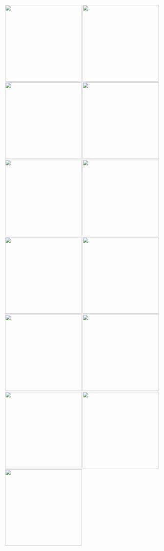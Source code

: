 <img src="https://github.com/PDHirpara/plateform_conveter/assets/92213446/e6ab5c2d-6ba6-443c-9bc4-d2213b5f1f92" width="250px">
<img src="https://github.com/PDHirpara/plateform_conveter/assets/92213446/e1473859-4457-4544-9cb2-f64227c5ec57" width="250px">
<img src="https://github.com/PDHirpara/plateform_conveter/assets/92213446/270d3bdb-0573-4cf2-b836-363204956fb4" width="250px">
<img src="https://github.com/PDHirpara/plateform_conveter/assets/92213446/489ad75f-dc78-4aff-a70a-cee5c8355bd4" width="250px">
<img src="https://github.com/PDHirpara/plateform_conveter/assets/92213446/906351c8-86f9-4170-afdf-1b66b436fe42" width="250px">
<img src="https://github.com/PDHirpara/plateform_conveter/assets/92213446/c2ce47db-8e1a-4990-b458-5e9570f4e3c0" width="250px">
<img src="https://github.com/PDHirpara/plateform_conveter/assets/92213446/08846230-07bb-4028-ba37-d066047765d6" width="250px">
<img src="https://github.com/PDHirpara/plateform_conveter/assets/92213446/bc400144-ba58-4b3f-9223-37eb77aefa06" width="250px">
<img src="https://github.com/PDHirpara/plateform_conveter/assets/92213446/6c472c4e-067b-4e6c-98e1-23f1f8ebc00e" width="250px">
<img src="https://github.com/PDHirpara/plateform_conveter/assets/92213446/0bcbdf51-f679-4906-9e52-9f1bf967fbee" width="250px">
<img src="https://github.com/PDHirpara/plateform_conveter/assets/92213446/a2daffd2-3120-46b7-bcab-66509799d69e" width="250px">
<img src="https://github.com/PDHirpara/plateform_conveter/assets/92213446/54b0ef40-c8bf-477c-84e2-5362b2185533" width="250px">
<img src="https://github.com/PDHirpara/plateform_conveter/assets/92213446/9b0061e9-7316-46a9-9847-13750ddf16e7" width="250px">



